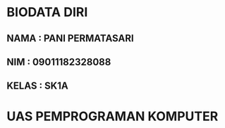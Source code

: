 # BIODATA DIRI
## NAMA  : PANI PERMATASARI
## NIM   : 09011182328088
## KELAS : SK1A
# UAS PEMPROGRAMAN KOMPUTER
